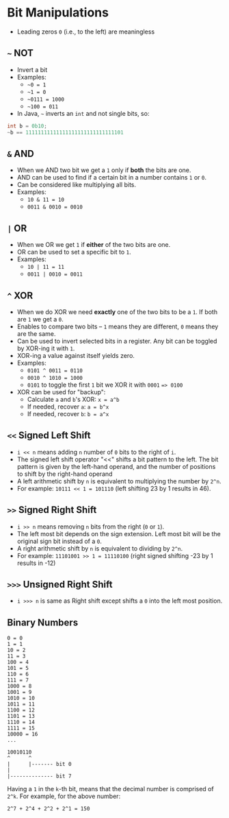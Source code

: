# Bit Manipulations

- Leading zeros `0` (i.e., to the left) are meaningless

## `~` NOT

- Invert a bit
- Examples:
    - `~0 = 1`
    - `~1 = 0`
    - `~0111 = 1000`
    - `~100 = 011`
- In Java, `~` inverts an `int` and not single bits, so:

```java
int b = 0b10;
~b == 11111111111111111111111111111101
```

## `&` AND

- When we AND two bit we get a `1` only if **both** the bits are one.
- AND can be used to find if a certain bit in a number contains `1` or `0`.
- Can be considered like multiplying all bits.
- Examples:
    - `10 & 11 = 10`
    - `0011 & 0010 = 0010`

## `|` OR

- When we OR we get `1` if **either** of the two bits are one.
- OR can be used to set a specific bit to `1`.
- Examples:
    - `10 | 11 = 11`
    - `0011 | 0010 = 0011`

## `^` XOR

- When we do XOR we need **exactly** one of the two bits to be a `1`. If both are `1` we get a `0`.
- Enables to compare two bits – `1` means they are different, `0` means they are the same.
- Can be used to invert selected bits in a register. Any bit can be toggled by XOR-ing it with `1`.
- XOR-ing a value against itself yields zero.
- Examples:
    - `0101 ^ 0011 = 0110`
    - `0010 ^ 1010 = 1000`
    - `0101` to toggle the first `1` bit we XOR it with `0001` `=> 0100`   
- XOR can be used for "backup":
    - Calculate `a` and `b`'s XOR: `x = a^b`
    - If needed, recover `a`: `a = b^x`
    - If needed, recover `b`: `b = a^x`

## `<<` Signed Left Shift

- `i << n` means adding `n` number of `0` bits to the right of `i`.
- The signed left shift operator "<<" shifts a bit pattern to the left. The bit pattern is given by the left-hand operand, and the number of positions to shift by the right-hand operand
- A left arithmetic shift by `n` is equivalent to multiplying the number by `2^n`.
- For example: `10111 << 1 = 101110` (left shifting 23 by 1 results in 46).

## `>>` Signed Right Shift
- `i >> n` means removing `n` bits from the right (`0` or `1`).
- The left most bit depends on the sign extension. Left most bit will be the original sign bit instead of a `0`.
- A right arithmetic shift by `n` is equivalent to dividing by `2^n`.
- For example: `11101001 >> 1 = 11110100` (right signed shifting -23 by 1 results in -12)


## `>>>` Unsigned Right Shift
- `i >>> n` is same as Right shift except shifts a `0` into the left most position.

## Binary Numbers

```
0 = 0
1 = 1
10 = 2
11 = 3
100 = 4
101 = 5
110 = 6
111 = 7
1000 = 8
1001 = 9
1010 = 10
1011 = 11
1100 = 12
1101 = 13
1110 = 14
1111 = 15
10000 = 16
...
```

```
10010110
^      ^
|      |------- bit 0
|
|-------------- bit 7
```

Having a `1` in the `k`-th bit, means that the decimal number is comprised of `2^k`. For example, for the above number:

```
2^7 + 2^4 + 2^2 + 2^1 = 150
```